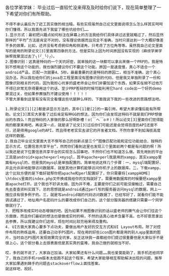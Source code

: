 各位学弟学妹：
毕业过后一直较忙没来得及及时给你们说下，现在简单整理了一下希望对你们有所帮助。

	不得不承认最后为了赶工其实做的相当糙，有些实现虽然自己论文里面说得怎么怎么样其实呵呵你们懂得。所以我首先说下我留了哪些坑给你们……
	1.显示方式：最初把兴趣点如何标注在屏幕上的方法我给你们具体讲过这里就略过了，然后显然那样的“平均”方法是肯定不对的，没有理论依据而且完全不准确，当时只是达到一个大概好像差不多的效果。比如，还并没有考虑俯仰角和侧滚角，只考虑了方位角等等。虽然我自己论文里面写的是用的附录论文[3]里面第四章的方法，但是实际上因为时间原因没有实现的（麻烦学弟学妹帮我蒙混过去了╮(╯_╰)╭）。
	2.图像识别：这真是特码的一个天坑好麽，就单独的这一块都可以拿出来做一个PRP的，我是特别不想用这个功能的，我也强烈建议你们不要这个功能。原因一是速度慢，真心不适合一个android产品，匹配一次就要4、5秒。最最重要的还是特码的原因二，相当不准确，这个真心没办法。所以我在给你们的java总工程里面没有图像识别的代码，但是我又单独附录了一份和图像识别相关的代码，因为我担心坑爹的盛老师会让你们非要加这个东西，如果实在拗不过他万不得已非常无奈得要用这个的话，至少PRP答辩的时候可能利用它hard code出一个好的demo蒙混过关，但如果参赛强烈不建议使用！！！！！
	不管大家看到这里有没有完全看懂这些坑是肿么样的，下面我说下我的一些改进的思路想法吧。

	1.附录论文[1][2]都是讲显示方法的，其中[1]是[2]的一篇引用，希望大家读懂后能有所帮助。论文[3]其实大家看了过后肯定有种GG的想法，因为你们会发现这特码不就是我们PRP想做出的东西么！而且特码的人家做的那么好啊卧槽！o(￣ヘ￣o＃)！所以论文[3]里面你们觉得能用的都拿来用吧。再说深一点，就是读了论文[3]过后你们可能还是会觉得百度的API还是不行，还是得用google的API，而且得老老实实去读它的开发者文档，不然你拿不到如海拔高度这样的数据。
	2.我自己毕业论文里面大言不惭写自己的创新点是三个“图像匹配功能和定位功能结合、独特的显示方式、位置信息共享平台”，然而你们看到这里也发现三个里面前两个都是有问题的啊！所以我还是说下位置信息共享平台的实现怎么回事吧，不然你们也不知道怎么做。首先用到的平台工具是android+apache+perl+mysql，其中apache+perl我是用的xampp，其实xampp里面有mysql的，但是我的mysql是单独配置的。简单地说这样几个步骤：一，mysql端配置好，并且允许异地能够访问数据库，就是其他计算机能够访问你机子上的数据库。二，下载xampp，这个比较方便的是下载好就帮你把apache和perl配置好了，你只需要将[xamppHOME] \htdocs里面的index.php文件换成我给你的文档就好了。需要用数据库的时候要把xampp里面apache打开。这个我也不好讲太细，因为并不难，主要是你们之前可能没接触过，需要自己先去查查资料实践下。总的思想就是android通过perl写的服务器访问mysql的数据，网上一搜应该有很多例子的。三，就是写android端的代码访问数据了，已经写好了，就看你们能不能调试通过了，地址用户名密码什么的要改成你们自己的。这个部分服务器的搭建只需要一个同学做就行了。
	3. 把程序改成实时动态增强的吧。因为如果不用图像识别的话以盛老师的脾气会让你们往这个方面做，而且你们最初的想法也是做成实时的嘛，不然的话真心技术含量不高，也不好意思拿出去参赛，所以我建议你们这样，现在时间比较充裕来得及重构。
	4. UI方面大家真心要多下点功夫，要做出用户友好的交互方式和UI Layout布局。除了对控件布局的熟练运用，还要自己动手PS图片。现在用的好些icon图片都是用的别人app里面的图片，当时自己PS图片发现效果完全坑爹。反正这块我一直都给你们提过很重要但是大家似乎不是很上心，这个部分看上去很表面但是其实真的蛮难，我自己做的就相当不好。

	哎，多的就不说了，大家自己加油。大家如果还有什么问题……我也爱莫能助了，我手机还给同学了，我自己的手机rom版本太低跑不起这个程序，希望大家能够相互帮助解决出现的问题。推荐大家如果遇到棘手的问题去stackoverflow上面找答案。
	就这样吧，祝好。


